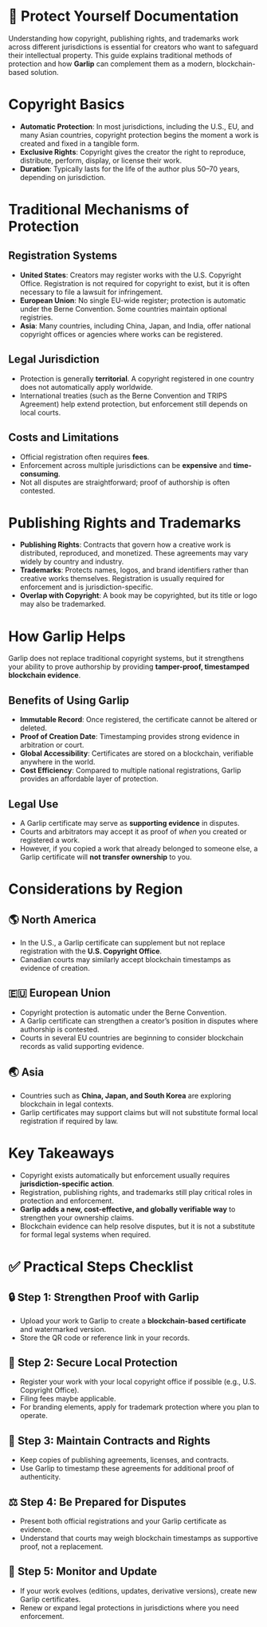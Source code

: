 # 📘 Protect Yourself Documentation

Understanding how copyright, publishing rights, and trademarks work across different jurisdictions is essential for creators who want to safeguard their intellectual property. This guide explains traditional methods of protection and how **Garlip** can complement them as a modern, blockchain-based solution.

# Copyright Basics

- **Automatic Protection**: In most jurisdictions, including the U.S., EU, and many Asian countries, copyright protection begins the moment a work is created and fixed in a tangible form.
- **Exclusive Rights**: Copyright gives the creator the right to reproduce, distribute, perform, display, or license their work.
- **Duration**: Typically lasts for the life of the author plus 50–70 years, depending on jurisdiction.

# Traditional Mechanisms of Protection

## Registration Systems
- **United States**: Creators may register works with the U.S. Copyright Office. Registration is not required for copyright to exist, but it is often necessary to file a lawsuit for infringement.
- **European Union**: No single EU-wide register; protection is automatic under the Berne Convention. Some countries maintain optional registries.
- **Asia**: Many countries, including China, Japan, and India, offer national copyright offices or agencies where works can be registered.

## Legal Jurisdiction
- Protection is generally **territorial**. A copyright registered in one country does not automatically apply worldwide.
- International treaties (such as the Berne Convention and TRIPS Agreement) help extend protection, but enforcement still depends on local courts.

## Costs and Limitations
- Official registration often requires **fees**.
- Enforcement across multiple jurisdictions can be **expensive** and **time-consuming**.
- Not all disputes are straightforward; proof of authorship is often contested.

# Publishing Rights and Trademarks

- **Publishing Rights**: Contracts that govern how a creative work is distributed, reproduced, and monetized. These agreements may vary widely by country and industry.
- **Trademarks**: Protects names, logos, and brand identifiers rather than creative works themselves. Registration is usually required for enforcement and is jurisdiction-specific.
- **Overlap with Copyright**: A book may be copyrighted, but its title or logo may also be trademarked.

# How Garlip Helps

Garlip does not replace traditional copyright systems, but it strengthens your ability to prove authorship by providing **tamper-proof, timestamped blockchain evidence**.

## Benefits of Using Garlip
- **Immutable Record**: Once registered, the certificate cannot be altered or deleted.
- **Proof of Creation Date**: Timestamping provides strong evidence in arbitration or court.
- **Global Accessibility**: Certificates are stored on a blockchain, verifiable anywhere in the world.
- **Cost Efficiency**: Compared to multiple national registrations, Garlip provides an affordable layer of protection.

## Legal Use
- A Garlip certificate may serve as **supporting evidence** in disputes.
- Courts and arbitrators may accept it as proof of *when* you created or registered a work.
- However, if you copied a work that already belonged to someone else, a Garlip certificate will **not transfer ownership** to you.

# Considerations by Region

## 🌎 North America
- In the U.S., a Garlip certificate can supplement but not replace registration with the **U.S. Copyright Office**.
- Canadian courts may similarly accept blockchain timestamps as evidence of creation.

## 🇪🇺 European Union
- Copyright protection is automatic under the Berne Convention.
- A Garlip certificate can strengthen a creator’s position in disputes where authorship is contested.
- Courts in several EU countries are beginning to consider blockchain records as valid supporting evidence.

## 🌏 Asia
- Countries such as **China, Japan, and South Korea** are exploring blockchain in legal contexts.
- Garlip certificates may support claims but will not substitute formal local registration if required by law.

# Key Takeaways

- Copyright exists automatically but enforcement usually requires **jurisdiction-specific action**.
- Registration, publishing rights, and trademarks still play critical roles in protection and enforcement.
- **Garlip adds a new, cost-effective, and globally verifiable way** to strengthen your ownership claims.
- Blockchain evidence can help resolve disputes, but it is not a substitute for formal legal systems when required.

# ✅ Practical Steps Checklist

## 🔒 Step 1: Strengthen Proof with Garlip
- Upload your work to Garlip to create a **blockchain-based certificate** and watermarked version.
- Store the QR code or reference link in your records.

## 📝 Step 2: Secure Local Protection
- Register your work with your local copyright office if possible (e.g., U.S. Copyright Office).
- Filing fees maybe applicable.
- For branding elements, apply for trademark protection where you plan to operate.

## 📑 Step 3: Maintain Contracts and Rights
- Keep copies of publishing agreements, licenses, and contracts.
- Use Garlip to timestamp these agreements for additional proof of authenticity.

## ⚖️ Step 4: Be Prepared for Disputes
- Present both official registrations and your Garlip certificate as evidence.
- Understand that courts may weigh blockchain timestamps as supportive proof, not a replacement.

## 🔄 Step 5: Monitor and Update
- If your work evolves (editions, updates, derivative versions), create new Garlip certificates.
- Renew or expand legal protections in jurisdictions where you need enforcement.

